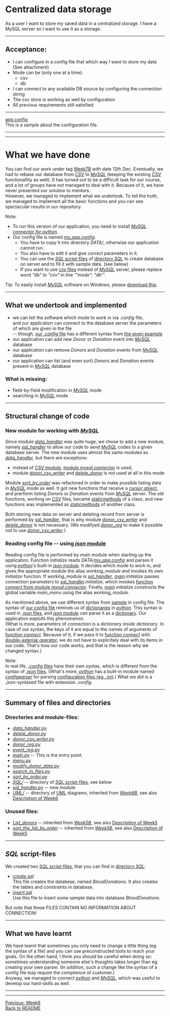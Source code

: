 # Centralized data storage

As a user I want to store my saved data in a centralized storage. I have a MySQL server so I want to use it as a storage.

-------------

## Acceptance:

* I can configure in a config file that which way I want to store my data (See attachment)
* Mode can be (only one at a time):
  * csv
  * db
* I can connect to any available DB source by configuring the connection string
* The csv store is working as well by configuration
* All previous requirements still satisfied

------------

[app.config](app.config)  
This is a sample about the configuration file.

-------------------------------------------------------
-------------------------------------------------------

# What we have done

You can find our work under tag [Week7B](https://github.com/KoicsD/CharliesAngels/tree/Week7B) with date 12th Dec.
Eventually, we had to rebase our database from [*CSV*](https://en.wikipedia.org/wiki/Comma-separated_values) to [*MySQL*](https://www.mysql.com/) (keeping the existing [*CSV*](https://en.wikipedia.org/wiki/Comma-separated_values) functionallity as well).
It has turned out to be a difficult task for our course, and a lot of groups have not managed to deal with it.
Because of it, we have never presented our solution to mentors.  
However, we managed to implement what we undertook.
To tell the truth, we managed to implement all the basic functions and you can see spectacular results in our repository.

Note:  
* To run this version of our application, you need to install [*MySQL connector for python*](https://dev.mysql.com/downloads/connector/python/).
* Our config file is named [*my_app.config*](my_app.config).
  * You have to copy it into directory *DATA/*, otherwise our application cannot run.
  * You also have to edit it and give correct parameters in it.
  * You can use the [*SQL* script-files](https://www3.ntu.edu.sg/home/ehchua/programming/sql/MySQL_Intermediate.html) of [directory *SQL*](https://github.com/KoicsD/CharliesAngels/tree/Week7B/SQL) to create database on server and to fill it with sample data. (see below)
  * If you want to use [*csv* files](https://en.wikipedia.org/wiki/Comma-separated_values) instead of [*MySQL*](https://www.mysql.com/) server, please replace word *"db"* to *"csv"* in line *'"mode": "db"'*.

Tip: To easily install [*MySQL*](https://www.mysql.com/) software on Windows, please [download this](https://dev.mysql.com/downloads/windows/installer/5.7.html).

-------------------------

## What we undertook and implemented
* we can tell the software which mode to work in via *.config* file,  
  and our application can connect to the database server the parameters of which are given in the file  
  -- though, [our *.config* file](my_app.config) has a different syntax from [the given example](app.config)
* our application can add new *Donor* or *Donation* event into [*MySQL*](https://www.mysql.com/) database
* our application can remove *Donor*s and *Donation* events from [*MySQL*](https://www.mysql.com/) database
* our application can list (and even sort) *Donor*s and *Donation* events present in [*MySQL*](https://www.mysql.com/) database

### What is missing:
* field-by-field modification in [*MySQL*](https://www.mysql.com/) mode
* searching in [*MySQL*](https://www.mysql.com/) mode

-------------------------

## Structural change of code

### New module for working with [*MySQL*](https://www.mysql.com/)

Since module [*data_handler*](https://github.com/KoicsD/CharliesAngels/blob/Week7B/data_handler.py) was quite huge, we chose to add a new module, namely [*sql_handler*](https://github.com/KoicsD/CharliesAngels/blob/Week7B/sql_handler.py) to allow our code to send [*MySQL*](https://www.mysql.com/) codes to a given database server.
The new module uses almost the same modules as [*data_handler*](https://github.com/KoicsD/CharliesAngels/blob/Week7B/data_handler.py), but there are exceptions:
* instead of [*CSV* module](https://docs.python.org/3/library/csv.html?highlight=csv#module-csv),
  [module *mysql.connector*](https://dev.mysql.com/doc/connector-python/en/https://dev.mysql.com/doc/connector-python/en/) is used,
* module [*donor_csv_writer*](https://github.com/KoicsD/CharliesAngels/blob/Week7B/donor_csv_writer.py) and
  [*delete_donor*](https://github.com/KoicsD/CharliesAngels/blob/Week7B/delete_donor.py) is not used at all in this mode

Module [*sort_by_order*](https://github.com/KoicsD/CharliesAngels/blob/Week7B/sort_by_order.py) was refactored in order to make possible listing data in [*MySQL*](https://www.mysql.com/) mode as well.
It got new functions that receive a [*cursor* object](https://dev.mysql.com/doc/connector-python/en/connector-python-example-cursor-select.html), and prerform listing *Donor*s or *Donation* events from [*MySQL*](https://www.mysql.com/) server.
The old functions, working on [*CSV*](https://en.wikipedia.org/wiki/Comma-separated_values) files, became [staticmethods](https://docs.python.org/3/library/functions.html?highlight=staticmethod#staticmethod) of a class, and new functions was implemented as [staticmethods](https://docs.python.org/3/library/functions.html?highlight=staticmethod#staticmethod) of another class.

Both storing new data on server and deleting record from server is performed by [*sql_handler*](https://github.com/KoicsD/CharliesAngels/blob/Week7B/sql_handler.py), that is why module [*donor_csv_writer*](https://github.com/KoicsD/CharliesAngels/blob/Week7B/donor_csv_writer.py) and [*delete_donor*](https://github.com/KoicsD/CharliesAngels/blob/Week7B/delete_donor.py) is not necessary.
(We modifyed [*donor_reg*](https://github.com/KoicsD/CharliesAngels/blob/Week7B/donor_reg.py) to make it possible not to use [*donor_csv_writer*](https://github.com/KoicsD/CharliesAngels/blob/Week7B/donor_csv_writer.py).)

### Reading config file -- using [*json* module](https://docs.python.org/3/library/json.html?highlight=json#module-json)

Reading config file is performed by *main* module when starting up the application.
Function *initialize* reads *DATA/[my_app.config](my_app.config)* and parses it using [*python*](https://www.python.org)'s built-in [*json* module](https://docs.python.org/3/library/json.html?highlight=json#module-json).
It decides which mode to work in, and gives the appropriate module the alias *working_module* and invokes its own *initialize* function.
If *working_module* is [*sql_handler*](https://github.com/KoicsD/CharliesAngels/blob/Week7B/main.py), *[main](https://github.com/KoicsD/CharliesAngels/blob/Week7B/main.py).initialize* passes connection parameters to *[sql_handler](https://github.com/KoicsD/CharliesAngels/blob/Week7B/sql_handler.py).initialize*, which invokes [function *connect* from module *mysql.connector*](https://dev.mysql.com/doc/connector-python/en/connector-python-example-connecting.html).
Finally, *[main](https://github.com/KoicsD/CharliesAngels/blob/Week7B/main.py).initialize* constructs the global variable *main_menu* using the alias *working_module*.

As mentioned above, we use different syntax from [sample](app.config) in config file.
The syntax of [our config file](my_app.config) reminds us of [dictionaries](https://docs.python.org/3/library/stdtypes.html?highlight=dict#dict) in [*python*](https://www.python.org).
This syntax is used in [*.json* files](https://en.wikipedia.org/wiki/JSON), and [*json* module](https://docs.python.org/3/library/json.html?highlight=json#module-json) can parse it as a [dictionary](https://docs.python.org/3/library/stdtypes.html?highlight=dict#dict).
Our application exploits this phenomenon.  
(What is more, parameters of connection is a *dictionary inside dictionary*.
In case of our syntax, the keys of it are equal to the names of arguments of [function *connect*](https://dev.mysql.com/doc/connector-python/en/connector-python-example-connecting.html).
Because of it, if we pass it to [function *connect*](https://dev.mysql.com/doc/connector-python/en/connector-python-example-connecting.html) with [double-asterisk operator](http://pythontips.com/2013/08/04/args-and-kwargs-in-python-explained/), we do not have to explicitely deal with its items in our code.
That's how our code works, and that is the reason why we changed syntax.)

Note:  
In real life, [*.config* files]() have their own syntax, which is different from the syntax of [*.json* files](https://en.wikipedia.org/wiki/JSON).
(What's more, [*python*](https://www.python.org) has a built-in module named [*configparser*](https://docs.python.org/3/library/configparser.html?highlight=config%20parser#module-configparser) for parsing [configuration files (eg. *.ini*)](https://en.wikipedia.org/wiki/Configuration_file).)
What we did is a *.json*-syntaxed file with extension *.config*.

-------------------------

## Summary of files and directories

### Directories and module-files:
* [*data_handler.py*](https://github.com/KoicsD/CharliesAngels/blob/Week7B/data_handler.py)
* [*delete_donor.py*](https://github.com/KoicsD/CharliesAngels/blob/Week7B/delete_donor.py)
* [*donor_csv_writer.py*](https://github.com/KoicsD/CharliesAngels/blob/Week7B/donor_csv_writer.py)
* [*donor_reg.py*](https://github.com/KoicsD/CharliesAngels/blob/Week7B/donor_reg.py)
* [*event_reg.py*](https://github.com/KoicsD/CharliesAngels/blob/Week7B/event_reg.py)
* [*main.py*](https://github.com/KoicsD/CharliesAngels/blob/Week7B/main.py) -- This is the entry point.
* [*menu.py*](https://github.com/KoicsD/CharliesAngels/blob/Week7B/menu.py)
* [*modify_donor_data.py*](https://github.com/KoicsD/CharliesAngels/blob/Week7B/modify_donor_data.py)
* [*search_in_files.py*](https://github.com/KoicsD/CharliesAngels/blob/Week7B/search_in_files.py)
* [*sort_by_order.py*](https://github.com/KoicsD/CharliesAngels/blob/Week7B/sort_by_order.py)
* [*SQL/*](https://github.com/KoicsD/CharliesAngels/tree/Week7B/SQL) -- directory of [*SQL* script-files](https://www3.ntu.edu.sg/home/ehchua/programming/sql/MySQL_Intermediate.html), see below
* [*sql_handler.py*](https://github.com/KoicsD/CharliesAngels/blob/Week7B/sql_handler.py) -- new module
* [*UML/*](https://github.com/KoicsD/CharliesAngels/tree/Week7B/UML) -- directory of [UML](https://en.wikipedia.org/wiki/Unified_Modeling_Language#Diagrams) diagrams, inherited from [*Week6B*](https://github.com/KoicsD/CharliesAngels/tree/Week6B), see also [Description of Week6](OrdersWeek6.md)

### Unused files:
* [*List_donors*](https://github.com/KoicsD/CharliesAngels/blob/Week7B/List_donors.py) -- inherited from [*Week5B*](https://github.com/KoicsD/CharliesAngels/tree/Week5B), see also [Description of Week5](OrdersWeek5.md)
* [*sort_the_list_by_order*](https://github.com/KoicsD/CharliesAngels/blob/Week7B/sort_the_list_by_order) -- inherited from [*Week5B*](https://github.com/KoicsD/CharliesAngels/tree/Week5B), see also [Description of Week5](OrdersWeek5.md)

-------------------------

## *SQL* script-files

We created two [SQL script-files](https://www3.ntu.edu.sg/home/ehchua/programming/sql/MySQL_Intermediate.html), that you can find in [directory *SQL*](https://github.com/KoicsD/CharliesAngels/tree/Week7B/SQL):

* [*create.sql*](https://github.com/KoicsD/CharliesAngels/blob/Week7B/SQL/create.sql)  
  This file creates the databese, named *BloodDonations*.
  It also creates the tables and constraints in database.  
* [*insert.sql*](https://github.com/KoicsD/CharliesAngels/blob/Week7B/SQL/insert.sql)  
  Use this file to insert some sample data into database *BloodDonations*.

But note that these FILES CONTAIN NO INFORMATION ABOUT CONNECTION!

-------------------------

## What we have learnt

We have learnt that sometimes you only need to change a little thing (eg. the syntax of a file) and you can use preconstructed tools to reach your goals.
On the other hand, I think you should be careful when doing so: sometimes understanding someone else's thoughts takes longer than eg. creating your own parser.
(In addition, such a change like the syntax of a config file may require the complience of customer.)  
Anyway, we managed to connect [*python*](https://www.python.org/) and [*MySQL*](https://www.mysql.com/), which was useful to develop our hard-skills as well.

-------------------------------------------------------
-------------------------------------------------------

[Previous: Week6](OrdersWeek6.md)  
[Back to README](../README.md)
